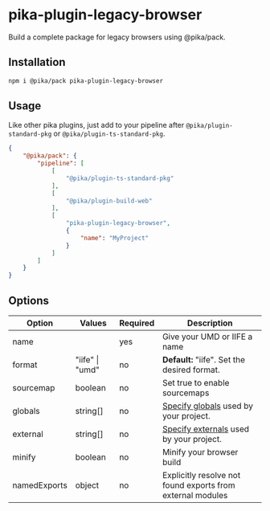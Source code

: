 # pika-plugin-legacy-browser

Build a complete package for legacy browsers using @pika/pack.

## Installation
```bash
npm i @pika/pack pika-plugin-legacy-browser
```

## Usage
Like other pika plugins, just add to your pipeline after `@pika/plugin-standard-pkg` or `@pika/plugin-ts-standard-pkg`.

```json
{
    "@pika/pack": {
        "pipeline": [
            [
                "@pika/plugin-ts-standard-pkg"
            ],
            [
                "@pika/plugin-build-web"
            ],
            [
                "pika-plugin-legacy-browser",
                {
                    "name": "MyProject"
                }
            ]
        ]
    }
}
```

## Options

| Option       | Values         | Required | Description                                                                                  |
|--------------|----------------|----------|----------------------------------------------------------------------------------------------|
| name         |                | yes      | Give your UMD or IIFE a name                                                                 |
| format       | "iife" \| "umd" | no       | **Default:** "iife". Set the desired format.                                                 |
| sourcemap    | boolean        | no       | Set true to enable sourcemaps                                                                |
| globals      | string[]       | no       | [Specify globals](https://rollupjs.org/guide/en/#core-functionality) used by your project.   |
| external     | string[]       | no       | [Specify externals](https://rollupjs.org/guide/en/#core-functionality) used by your project. |
| minify       | boolean        | no       | Minify your browser build                                                                    |
| namedExports | object         | no       | Explicitly resolve not found exports from external modules                                   |

